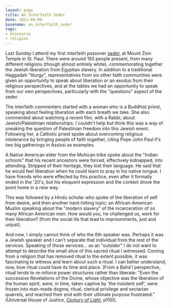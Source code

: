 ```yaml
---
layout: page
title: An Interfaith Seder
date: 2011-04-09
basename: an_interfaith_seder
tags:
- discourse
- religion
---
```


Last Sunday I  attend my first interfaith passover [seder](http://en.wikipedia.org/wiki/Passover_Seder), at Mount Zion
Temple in St. Paul. There were around 150 people present, from many different
religions (though almost entirely white), commemorating together the Jewish
liberation from Egyptian slavery. In addition to a traditional Haggadah
"liturgy", representatives from six other faith communities were given an
opportunity to speak about liberation or an exodus from their religious
perspectives, and at the tables we had an opportunity to speak from our own
perspectives, particularly with the "questions" aspect of the seder.

<!--more-->

The interfaith commenters started with a woman who is a Buddhist priest,
speaking about feeling liberation with each breath we take. She also commented
about watching a recent film, with a Rabbi, about Jewish/Palestinian
relationships. I couldn't help but think this was a way of sneaking the question
of Palestinian freedom into this Jewish event. Following her, a Catholic priest
spoke about overcoming religious intolerance by bringing people of faith
together, citing Pope John Paul II's two big gatherings in Assissi as examples.

A Native American elder from the Mohican tribe spoke about the "Indian schools"
that his recent ancestors were forced, effectively kidnapped, into attending.
Stripped of their heritage, they lost their language. He said that he would feel
liberation when he could learn to pray in his native tongue. I have friends who
were effected by this practice, even after it formally ended in the '20's, but
his eloquent expression and the context drove the point home in a new way.

This was followed by a Hindu scholar who spoke of the liberation of self from
desire, and then another hard-hitting topic: an African-American Muslim speaking
about the "modern slavery" of the incarceration of so many African American men.
How would you, he challenged us, work for their liberation? (from the social
ills that lead to imprisonments, just and unjust).

And now, I simply cannot think of who the 6th speaker was. Perhaps it was a
Jewish speaker and I can't separate that individual from the rest of the
services. Speaking of those services&hellip; as an "outsider" I do not want to
attempt to describe the small slice of this sacred ritual I witnessed. Coming
from a religion that has removed ritual to the extent possible, it was
fascinating to witness and learn about such a ritual. I can better understand,
now, how ritual could have its time and place. [From a Bah&aacute;'&iacute;
perspective, ritual tends to re-inforce power structures rather than liberate:
"Even the successive Revelations of the Divine, whose objective was the
liberation of the human spirit, were, in time, taken captive by 'the insistent
self', were frozen into man-made dogma, ritual, clerical privilege and sectarian
quarrels, and reached their end with their ultimate purpose frustrated."
(Universal House of Justice, _[Century of
Light](http://reference.bahai.org/en/t/bic/COL/col-11.html)_, p110)].
